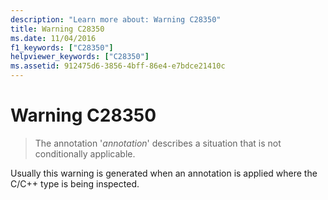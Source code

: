```yaml
---
description: "Learn more about: Warning C28350"
title: Warning C28350
ms.date: 11/04/2016
f1_keywords: ["C28350"]
helpviewer_keywords: ["C28350"]
ms.assetid: 912475d6-3856-4bff-86e4-e7bdce21410c
---
```

# Warning C28350

> The annotation '*annotation*' describes a situation that is not conditionally applicable.

Usually this warning is generated when an annotation is applied where the C/C++ type is being inspected.
